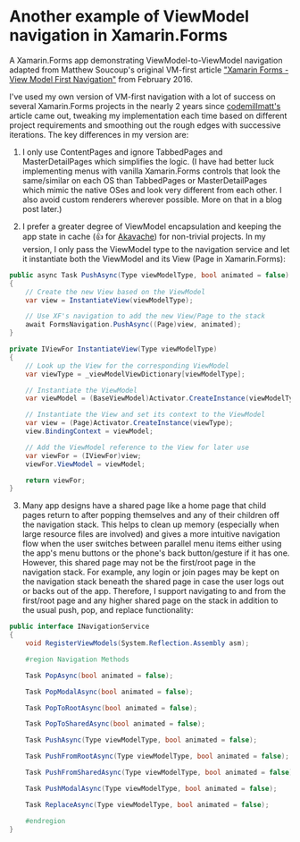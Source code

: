 # Another example of ViewModel navigation in Xamarin.Forms

A Xamarin.Forms app demonstrating ViewModel-to-ViewModel navigation adapted from Matthew Soucoup's original VM-first article ["Xamarin Forms - View Model First Navigation"](https://codemilltech.com/xamarin-forms-view-model-first-navigation/) from February 2016.

I've used my own version of VM-first navigation with a lot of success on several Xamarin.Forms projects in the nearly 2 years since [codemillmatt's](https://github.com/codemillmatt) article came out, tweaking my implementation each time based on different project requirements and smoothing out the rough edges with successive iterations.  The key differences in my version are:

1. I only use ContentPages and ignore TabbedPages and MasterDetailPages which simplifies the logic.  (I have had better luck implementing menus with vanilla Xamarin.Forms controls that look the same/similar on each OS than TabbedPages or MasterDetailPages which mimic the native OSes and look very different from each other.  I also avoid custom renderers wherever possible. More on that in a blog post later.)

2. I prefer a greater degree of ViewModel encapsulation and keeping the app state in cache (:+1: for [Akavache](https://github.com/akavache/Akavache)) for non-trivial projects.  In my version, I only pass the ViewModel type to the navigation service and let it instantiate both the ViewModel and its View (Page in Xamarin.Forms):

```csharp
public async Task PushAsync(Type viewModelType, bool animated = false)
{
    // Create the new View based on the ViewModel
    var view = InstantiateView(viewModelType);

    // Use XF's navigation to add the new View/Page to the stack
    await FormsNavigation.PushAsync((Page)view, animated);
}

private IViewFor InstantiateView(Type viewModelType)
{
    // Look up the View for the corresponding ViewModel
    var viewType = _viewModelViewDictionary[viewModelType];

    // Instantiate the ViewModel
    var viewModel = (BaseViewModel)Activator.CreateInstance(viewModelType);

    // Instantiate the View and set its context to the ViewModel
    var view = (Page)Activator.CreateInstance(viewType);
    view.BindingContext = viewModel;

    // Add the ViewModel reference to the View for later use
    var viewFor = (IViewFor)view;
    viewFor.ViewModel = viewModel;

    return viewFor;
}        
```

3. Many app designs have a shared page like a home page that child pages return to after popping themselves and any of their children off the navigation stack.  This helps to clean up memory (especially when large resource files are involved) and gives a more intuitive navigation flow when the user switches between parallel menu items either using the app's menu buttons or the phone's back button/gesture if it has one.  However, this shared page may not be the first/root page in the navigation stack.  For example, any login or join pages may be kept on the navigation stack beneath the shared page in case the user logs out or backs out of the app.  Therefore, I support navigating to and from the first/root page and any higher shared page on the stack in addition to the usual push, pop, and replace functionality:

```csharp
public interface INavigationService
{
    void RegisterViewModels(System.Reflection.Assembly asm);

    #region Navigation Methods

    Task PopAsync(bool animated = false);

    Task PopModalAsync(bool animated = false);

    Task PopToRootAsync(bool animated = false);

    Task PopToSharedAsync(bool animated = false);

    Task PushAsync(Type viewModelType, bool animated = false);

    Task PushFromRootAsync(Type viewModelType, bool animated = false);

    Task PushFromSharedAsync(Type viewModelType, bool animated = false);

    Task PushModalAsync(Type viewModelType, bool animated = false);

    Task ReplaceAsync(Type viewModelType, bool animated = false);

    #endregion
}
```
